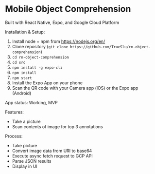 # Mobile Object Comprehension

Built with React Native, Expo, and Google Cloud Platform

Installation & Setup:

1. Install node + npm from https://nodejs.org/en/
1. Clone repository (`git clone https://github.com/TrueSlu/rn-object-comprehension`)
1. `cd rn-object-comprehension`
1. `cd src`
1. `npm install -g expo-cli`
1. `npm install`
1. `npm start`
1. Install the Expo App on your phone
1. Scan the QR code with your Camera app (iOS) or the Expo app (Android)

App status: Working, MVP

Features:

- Take a picture
- Scan contents of image for top 3 annotations

Process:

- Take picture
- Convert image data from URI to base64
- Execute async fetch request to GCP API
- Parse JSON results
- Display in UI
